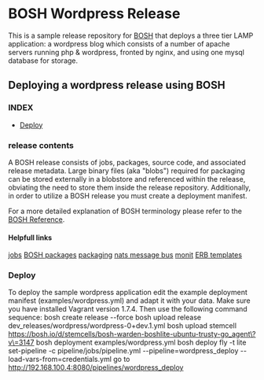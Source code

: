 # BOSH Wordpress Release

This is a sample release repository for [BOSH](https://github.com/cloudfoundry/bosh) that deploys a three tier LAMP application: a wordpress blog which consists of a number of apache servers running php & wordpress, fronted by nginx, and using one mysql database for storage.

## Deploying a wordpress release using BOSH

### INDEX

* [Deploy](#deploy)

### release contents

A BOSH release consists of jobs, packages, source code, and associated release metadata.  Large binary files (aka "blobs") required for packaging can be stored externally in a blobstore and referenced within the release, obviating the need to store them inside the release repository.  Additionally, in order to utilize a BOSH release you must create a deployment manifest.

For a more detailed explanation of BOSH terminology please refer to the [BOSH Reference](http://docs.cloudfoundry.com/docs/running/bosh/reference/).

#### Helpfull links

[jobs](http://docs.cloudfoundry.com/docs/running/bosh/reference/jobs.html)
[BOSH packages](http://docs.cloudfoundry.com/docs/running/bosh/reference/packages.html)
[packaging](http://docs.cloudfoundry.com/docs/running/bosh/reference/packages.html#package-compilation)
[nats message bus](http://docs.cloudfoundry.com/docs/running/bosh/components/messaging.html)
[monit](http://mmonit.com/monit/)
[ERB templates](http://www.stuartellis.eu/articles/erb/)

### <a id="deploy"></a>Deploy

To deploy the sample wordpress application edit the example deployment manifest (examples/wordpress.yml) and adapt it with your data. Make sure you have installed Vagrant version 1.7.4. Then use the following command sequence:
    bosh create release --force
    bosh upload release dev_releases/wordpress/wordpress-0+dev.1.yml
    bosh upload stemcell https://bosh.io/d/stemcells/bosh-warden-boshlite-ubuntu-trusty-go_agent\?v\=3147
    bosh deployment examples/wordpress.yml
    bosh deploy
    fly -t lite set-pipeline -c pipeline/jobs/pipeline.yml --pipeline=wordpress_deploy --load-vars-from=credentials.yml
    go to http://192.168.100.4:8080/pipelines/wordpress_deploy
